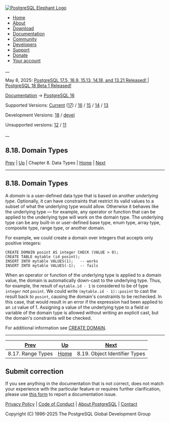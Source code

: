 [ ![PostgreSQL Elephant Logo](/media/img/about/press/elephant.png) ](/)

  * [Home](/ "Home")
  * [About](/about/ "About")
  * [Download](/download/ "Download")
  * [Documentation](/docs/ "Documentation")
  * [Community](/community/ "Community")
  * [Developers](/developer/ "Developers")
  * [Support](/support/ "Support")
  * [Donate](/about/donate/ "Donate")
  * [Your account](/account/ "Your account")

__

May 8, 2025: [ PostgreSQL 17.5, 16.9, 15.13, 14.18, and 13.21 Released! ](/about/news/postgresql-175-169-1513-1418-and-1321-released-3072/) | [ PostgreSQL 18 Beta 1 Released! ](/about/news/postgresql-18-beta-1-released-3070/)

[Documentation](/docs/ "Documentation") -> [PostgreSQL
16](/docs/16/index.html)

Supported Versions: [Current](/docs/current/domains.html "PostgreSQL 17 -
8.18. Domain Types") ([17](/docs/17/domains.html "PostgreSQL 17 - 8.18. Domain
Types")) / [16](/docs/16/domains.html "PostgreSQL 16 - 8.18. Domain Types") /
[15](/docs/15/domains.html "PostgreSQL 15 - 8.18. Domain Types") /
[14](/docs/14/domains.html "PostgreSQL 14 - 8.18. Domain Types") /
[13](/docs/13/domains.html "PostgreSQL 13 - 8.18. Domain Types")

Development Versions: [18](/docs/18/domains.html "PostgreSQL 18 - 8.18. Domain
Types") / [devel](/docs/devel/domains.html "PostgreSQL devel - 8.18. Domain
Types")

Unsupported versions: [12](/docs/12/domains.html "PostgreSQL 12 - 8.18. Domain
Types") / [11](/docs/11/domains.html "PostgreSQL 11 - 8.18. Domain Types")

__

8.18. Domain Types  
---  
[Prev](rangetypes.html "8.17. Range Types")  | [Up](datatype.html "Chapter 8. Data Types") | Chapter 8. Data Types | [Home](index.html "PostgreSQL 16.9 Documentation") |  [Next](datatype-oid.html "8.19. Object Identifier Types")  
  
* * *

## 8.18. Domain Types #

A _domain_ is a user-defined data type that is based on another _underlying
type_. Optionally, it can have constraints that restrict its valid values to a
subset of what the underlying type would allow. Otherwise it behaves like the
underlying type — for example, any operator or function that can be applied to
the underlying type will work on the domain type. The underlying type can be
any built-in or user-defined base type, enum type, array type, composite type,
range type, or another domain.

For example, we could create a domain over integers that accepts only positive
integers:

    
    
    CREATE DOMAIN posint AS integer CHECK (VALUE > 0);
    CREATE TABLE mytable (id posint);
    INSERT INTO mytable VALUES(1);   -- works
    INSERT INTO mytable VALUES(-1);  -- fails
    

When an operator or function of the underlying type is applied to a domain
value, the domain is automatically down-cast to the underlying type. Thus, for
example, the result of `mytable.id - 1` is considered to be of type `integer`
not `posint`. We could write `(mytable.id - 1)::posint` to cast the result
back to `posint`, causing the domain's constraints to be rechecked. In this
case, that would result in an error if the expression had been applied to an
`id` value of 1. Assigning a value of the underlying type to a field or
variable of the domain type is allowed without writing an explicit cast, but
the domain's constraints will be checked.

For additional information see [CREATE DOMAIN](sql-createdomain.html "CREATE
DOMAIN").

* * *

[Prev](rangetypes.html "8.17. Range Types")  | [Up](datatype.html "Chapter 8. Data Types") |  [Next](datatype-oid.html "8.19. Object Identifier Types")  
---|---|---  
8.17. Range Types  | [Home](index.html "PostgreSQL 16.9 Documentation") |  8.19. Object Identifier Types  
  
## Submit correction

If you see anything in the documentation that is not correct, does not match
your experience with the particular feature or requires further clarification,
please use [this form](/account/comments/new/16/domains.html/) to report a
documentation issue.

[Privacy Policy](/about/privacypolicy) | [Code of Conduct](/about/policies/coc/) | [About PostgreSQL](/about/) | [Contact](/about/contact/)  

Copyright (C) 1996-2025 The PostgreSQL Global Development Group

